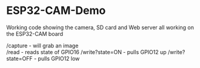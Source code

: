 # ESP32-CAM-Demo
Working code showing the camera, SD card and Web server all working on the ESP32-CAM board

/capture - will grab an image<br>
/read - reads state of GPIO16
/write?state=ON - pulls GPIO12 up
/write?state=OFF - pulls GPIO12 low
